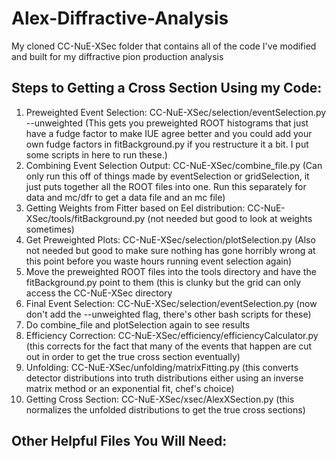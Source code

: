 # Alex-Diffractive-Analysis
My cloned CC-NuE-XSec folder that contains all of the code I've modified and built for my diffractive pion production analysis

## Steps to Getting a Cross Section Using my Code:

1. Preweighted Event Selection: CC-NuE-XSec/selection/eventSelection.py --unweighted (This gets you preweighted ROOT histograms that just have a fudge factor to make IUE agree better and you could add your own fudge factors in fitBackground.py if you restructure it a bit. I put some scripts in here to run these.)
2. Combining Event Selection Output: CC-NuE-XSec/combine_file.py (Can only run this off of things made by eventSelection or gridSelection, it just puts together all the ROOT files into one. Run this separately for data and mc/dfr to get a data file and an mc file)
3. Getting Weights from Fitter based on Eel distribution: CC-NuE-XSec/tools/fitBackground.py (not needed but good to look at weights sometimes)
4. Get Preweighted Plots: CC-NuE-XSec/selection/plotSelection.py (Also not needed but good to make sure nothing has gone horribly wrong at this point before you waste hours running event selection again)
5. Move the preweighted ROOT files into the tools directory and have the fitBackground.py point to them (this is clunky but the grid can only access the CC-NuE-XSec directory
6. Final Event Selection: CC-NuE-XSec/selection/eventSelection.py (now don't add the --unweighted flag, there's other bash scripts for these)
7. Do combine_file and plotSelection again to see results
8. Efficiency Correction: CC-NuE-XSec/efficiency/efficiencyCalculator.py (this corrects for the fact that many of the events that happen are cut out in order to get the true cross section eventually)
9. Unfolding: CC-NuE-XSec/unfolding/matrixFitting.py (this converts detector distributions into truth distributions either using an inverse matrix method or an exponential fit, chef's choice)
10. Getting Cross Section: CC-NuE-XSec/xsec/AlexXSection.py (this normalizes the unfolded distributions to get the true cross sections)

## Other Helpful Files You Will Need:
